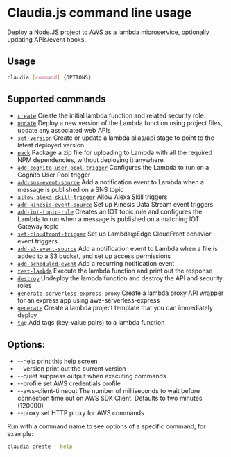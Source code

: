 # Claudia.js command line usage

Deploy a Node.JS project to AWS as a lambda microservice, optionally updating APIs/event hooks.

## Usage
```bash
claudia [command] {OPTIONS}
```

## Supported commands

* [`create`](create.md) Create the initial lambda function and related security role.
* [`update`](update.md) Deploy a new version of the Lambda function using project files, update any associated web APIs
* [`set-version`](set-version.md) Create or update a lambda alias/api stage to point to the latest deployed version
* [`pack`](pack.md) Package a zip file for uploading to Lambda with all the required NPM dependencies, without deploying it anywhere.
* [`add-cognito-user-pool-trigger`](add-cognito-user-pool-trigger.md) Configures the Lambda to run on a Cognito User Pool trigger
* [`add-sns-event-source`](add-sns-event-source.md) Add a notification event to Lambda when a message is published on a SNS topic
* [`allow-alexa-skill-trigger`](allow-alexa-skill-trigger.md) Allow Alexa Skill triggers
* [`add-kinesis-event-source`](add-kinesis-event-source.md) Set up Kinesis Data Stream event triggers
* [`add-iot-topic-rule`](add-iot-topic-rule.md) Creates an IOT topic rule and configures the Lambda to run when a message is published on a matching IOT Gateway topic
* [`set-cloudfront-trigger`](set-cloudfront-trigger.md) Set up Lambda@Edge CloudFront behavior event triggers
* [`add-s3-event-source`](add-s3-event-source.md) Add a notification event to Lambda when a file is added to a S3 bucket, and set up access permissions
* [`add-scheduled-event`](add-scheduled-event.md) Add a recurring notification event
* [`test-lambda`](test-lambda.md) Execute the lambda function and print out the response
* [`destroy`](destroy.md) Undeploy the lambda function and destroy the API and security roles
* [`generate-serverless-express-proxy`](generate-serverless-express-proxy.md) Create a lambda proxy API wrapper for an express app using aws-serverless-express
* [`generate`](generate.md) Create a lambda project template that you can immediately deploy
* [`tag`](tag.md) Add tags (key-value pairs) to a lambda function

## Options:

 * --help           print this help screen
 * --version        print out the current version
 * --quiet          suppress output when executing commands
 * --profile		set AWS credentials profile
 * --aws-client-timeout The number of milliseconds to wait before connection time out on AWS SDK Client. Defaults to two minutes (120000)
 * --proxy			set HTTP proxy for AWS commands

Run with a command name to see options of a specific command, for example:
```bash
claudia create --help
```
